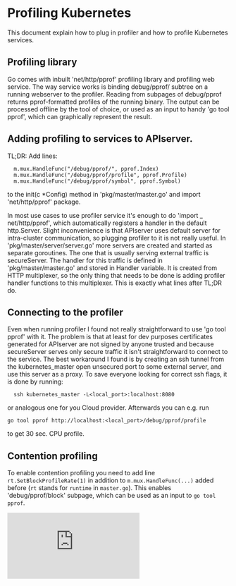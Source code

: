 # Profiling Kubernetes

This document explain how to plug in profiler and how to profile Kubernetes services.

## Profiling library

Go comes with inbuilt 'net/http/pprof' profiling library and profiling web service. The way service works is binding debug/pprof/ subtree on a running webserver to the profiler. Reading from subpages of debug/pprof returns pprof-formatted profiles of the running binary. The output can be processed offline by the tool of choice, or used as an input to handy 'go tool pprof', which can graphically represent the result.

## Adding profiling to services to APIserver.

TL;DR: Add lines:
```
  m.mux.HandleFunc("/debug/pprof/", pprof.Index)
  m.mux.HandleFunc("/debug/pprof/profile", pprof.Profile)
  m.mux.HandleFunc("/debug/pprof/symbol", pprof.Symbol)
```
to the init(c *Config) method in 'pkg/master/master.go' and import 'net/http/pprof' package.

In most use cases to use profiler service it's enough to do 'import _ net/http/pprof', which automatically registers a handler in the default http.Server. Slight inconvenience is that APIserver uses default server for intra-cluster communication, so plugging profiler to it is not really useful. In 'pkg/master/server/server.go' more servers are created and started as separate goroutines. The one that is usually serving external traffic is secureServer. The handler for this traffic is defined in 'pkg/master/master.go' and stored in Handler variable. It is created from HTTP multiplexer, so the only thing that needs to be done is adding profiler handler functions to this multiplexer. This is exactly what lines after TL;DR do.

## Connecting to the profiler
Even when running profiler I found not really straightforward to use 'go tool pprof' with it. The problem is that at least for dev purposes certificates generated for APIserver are not signed by anyone trusted and because secureServer serves only secure traffic it isn't straightforward to connect to the service. The best workaround I found is by creating an ssh tunnel from the kubernetes_master open unsecured port to some external server, and use this server as a proxy. To save everyone looking for correct ssh flags, it is done by running:
```
  ssh kubernetes_master -L<local_port>:localhost:8080
```
or analogous one for you Cloud provider. Afterwards you can e.g. run
```
go tool pprof http://localhost:<local_port>/debug/pprof/profile
```
to get 30 sec. CPU profile.

## Contention profiling

To enable contention profiling you need to add line ```rt.SetBlockProfileRate(1)``` in addition to ```m.mux.HandleFunc(...)``` added before (```rt``` stands for ```runtime``` in ```master.go```). This enables 'debug/pprof/block' subpage, which can be used as an input to ```go tool pprof```.


[![Analytics](https://kubernetes-site.appspot.com/UA-36037335-10/GitHub/docs/devel/profiling.md?pixel)]()
